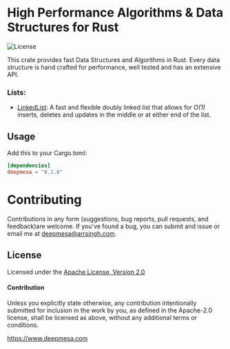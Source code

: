 # High Performance Algorithms & Data Structures for Rust

![License](https://img.shields.io/badge/License-Apache--2.0-blue)

This crate provides fast Data Structures and Algorithms in Rust. Every data structure is hand crafted for performance, well tested and has an extensive API.

### Lists:
* [LinkedList](https://www.deepmesa.com/data-structures/linkedlist): A fast and flexible doubly linked list that allows for *O(1)* inserts, deletes and updates in the middle or at either end of the list.

## Usage

Add this to your Cargo.toml:

```toml
[dependencies]
deepmesa = "0.1.0"
```

# Contributing

Contributions in any form (suggestions, bug reports, pull requests, and feedback)are welcome. If you've found a bug, you can submit and issue or email me at deepmesa@arrsingh.com.

## License

Licensed under the [Apache License, Version 2.0](LICENSE)

#### Contribution

Unless you explicitly state otherwise, any contribution intentionally submitted for inclusion in the work by you, as defined in the Apache-2.0 license, shall be licensed as above, without any additional terms or conditions.

https://www.deepmesa.com
